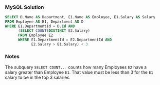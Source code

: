 ### MySQL Solution

```sql
SELECT D.Name AS Department, E1.Name AS Employee, E1.Salary AS Salary
FROM Employee AS E1, Department AS D
WHERE E1.DepartmentId = D.Id AND
      (SELECT COUNT(DISTINCT E2.Salary)
      FROM Employee E2
      WHERE E1.DepartmentId = E2.DepartmentId AND
            E2.Salary > E1.Salary) < 3
```

### Notes

The subquery `SELECT COUNT...` counts how many Employees `E2` have a salary greater than Employee `E1`. That value must be less than 3 for the `E1` salary to be in the top 3 salaries.
